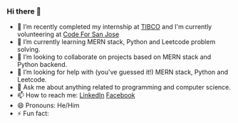 ### Hi there 👋

- 🔭 I’m recently completed my internship at [TIBCO](https://www.tibco.com) and I'm currently volunteering at [Code For San Jose](https://https://www.codeforsanjose.com/)
- 🌱 I’m currently learning MERN stack, Python and Leetcode problem solving. 
- 👯 I’m looking to collaborate on projects based on MERN stack and Python backend. 
- 🤔 I’m looking for help with (you've guessed it!) MERN stack, Python and Leetcode. 
- 💬 Ask me about anything related to programming and computer science.
- 📫 How to reach me: [LinkedIn](https://www.linkedin.com) [Facebook](https://www.facebook.com)
- 😄 Pronouns: He/Him
- ⚡ Fun fact: 

<!--**prazolpp/prazolpp** is a ✨ _special_ ✨ repository because its `README.md` (this file) appears on your GitHub profile.-->
